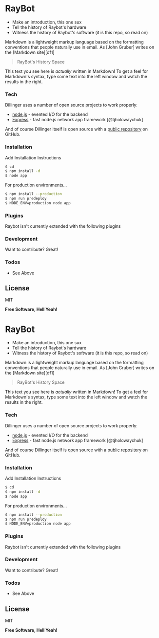 
# RayBot
  - Make an introduction, this one sux
  - Tell the history of Raybot's hardware
  - Witness the history of Raybot's software (it is this repo, so read on)
  
Markdown is a lightweight markup language based on the formatting conventions that people naturally use in email.  As [John Gruber] writes on the [Markdown site][df1]

> RayBot's History Space
> 
> 

This text you see here is *actually* written in Markdown! To get a feel for Markdown's syntax, type some text into the left window and watch the results in the right.

### Tech

Dillinger uses a number of open source projects to work properly:

* [node.js] - evented I/O for the backend
* [Express] - fast node.js network app framework [@tjholowaychuk]

And of course Dillinger itself is open source with a [public repository][dill]
 on GitHub.

### Installation

Add Installation Instructions

```sh
$ cd 
$ npm install -d
$ node app
```

For production environments...

```sh
$ npm install --production
$ npm run predeploy
$ NODE_ENV=production node app
```

### Plugins

Raybot isn't currently extended with the following plugins




### Development

Want to contribute? Great!


### Todos

 - See Above

License
----

MIT


**Free Software, Hell Yeah!**

[//]: # (These are reference links used in the body of this note and get stripped out when the markdown processor does its job. There is no need to format nicely because it shouldn't be seen. Thanks SO - http://stackoverflow.com/questions/4823468/store-comments-in-markdown-syntax)


   [dill]: <https://github.com/joemccann/dillinger>
   [node.js]: <http://nodejs.org>
   [Twitter Bootstrap]: <http://twitter.github.com/bootstrap/>
   [express]: <http://expressjs.com>
   [NodeJS]: <http://nodejs.org>
   


# RayBot
  - Make an introduction, this one sux
  - Tell the history of Raybot's hardware
  - Witness the history of Raybot's software (it is this repo, so read on)
  
Markdown is a lightweight markup language based on the formatting conventions that people naturally use in email.  As [John Gruber] writes on the [Markdown site][df1]

> RayBot's History Space
> 
> 

This text you see here is *actually* written in Markdown! To get a feel for Markdown's syntax, type some text into the left window and watch the results in the right.

### Tech

Dillinger uses a number of open source projects to work properly:

* [node.js] - evented I/O for the backend
* [Express] - fast node.js network app framework [@tjholowaychuk]

And of course Dillinger itself is open source with a [public repository][dill]
 on GitHub.

### Installation

Add Installation Instructions

```sh
$ cd 
$ npm install -d
$ node app
```

For production environments...

```sh
$ npm install --production
$ npm run predeploy
$ NODE_ENV=production node app
```

### Plugins

Raybot isn't currently extended with the following plugins




### Development

Want to contribute? Great!


### Todos

 - See Above

License
----

MIT


**Free Software, Hell Yeah!**

[//]: # (These are reference links used in the body of this note and get stripped out when the markdown processor does its job. There is no need to format nicely because it shouldn't be seen. Thanks SO - http://stackoverflow.com/questions/4823468/store-comments-in-markdown-syntax)


   [dill]: <https://github.com/joemccann/dillinger>
   [node.js]: <http://nodejs.org>
   [Twitter Bootstrap]: <http://twitter.github.com/bootstrap/>
   [express]: <http://expressjs.com>
   [NodeJS]: <http://nodejs.org>
   


